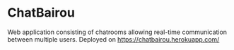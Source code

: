 # ChatBairou
Web application consisting of chatrooms allowing real-time communication between multiple users.
Deployed on https://chatbairou.herokuapp.com/
